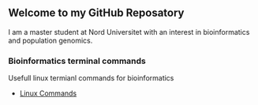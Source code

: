 ## Welcome to my GitHub Reposatory

I am a master student at Nord Universitet with an interest in bioinformatics and population genomics.

### Bioinformatics terminal commands

Usefull linux termianl commands for bioinformatics

- [Linux Commands](LinuxCommands.md)
